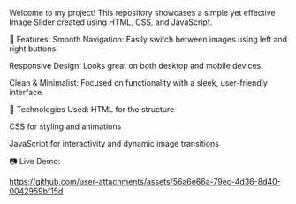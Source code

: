 Welcome to my project! This repository showcases a simple yet effective Image Slider created using HTML, CSS, and JavaScript.

🚀 Features:
Smooth Navigation: Easily switch between images using left and right buttons.

Responsive Design: Looks great on both desktop and mobile devices.

Clean & Minimalist: Focused on functionality with a sleek, user-friendly interface.

🔧 Technologies Used:
HTML for the structure

CSS for styling and animations

JavaScript for interactivity and dynamic image transitions

📷 Live Demo:

https://github.com/user-attachments/assets/56a6e66a-79ec-4d36-8d40-0042959bf15d

